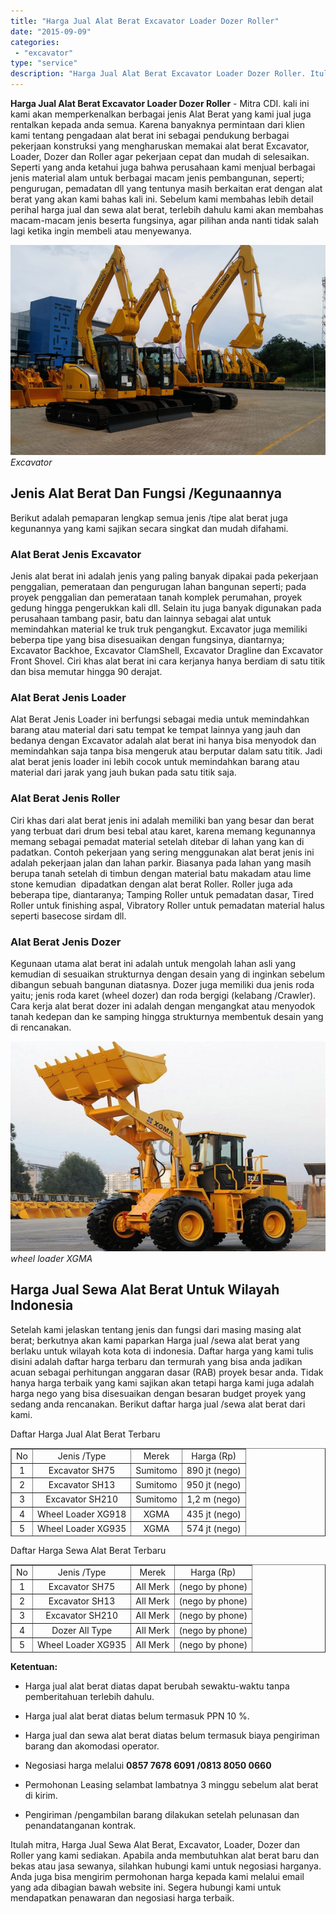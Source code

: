 ```yaml
---
title: "Harga Jual Alat Berat Excavator Loader Dozer Roller"
date: "2015-09-09"
categories:
 - "excavator"
type: "service"
description: "Harga Jual Alat Berat Excavator Loader Dozer Roller. Itulah mitra, Harga Jual Sewa Alat Berat, Excavator, Loader, Dozer dan Roller yang kami sediakan. Apabil..."
---
```


**Harga Jual Alat Berat Excavator Loader Dozer Roller** - Mitra CDI. kali ini kami akan memperkenalkan berbagai jenis Alat Berat yang kami jual juga rentalkan kepada anda semua. Karena banyaknya permintaan dari klien kami tentang pengadaan alat berat ini sebagai pendukung berbagai pekerjaan konstruksi yang mengharuskan memakai alat berat Excavator, Loader, Dozer dan Roller agar pekerjaan cepat dan mudah di selesaikan. Seperti yang anda ketahui juga bahwa perusahaan kami menjual berbagai jenis material alam untuk berbagai macam jenis pembangunan, seperti; pengurugan, pemadatan dll yang tentunya masih berkaitan erat dengan alat berat yang akan kami bahas kali ini. Sebelum kami membahas lebih detail perihal harga jual dan sewa alat berat, terlebih dahulu kami akan membahas macam-macam jenis beserta fungsinya, agar pilihan anda nanti tidak salah lagi ketika ingin membeli atau menyewanya.

![Jual Alat Berat Excavator Loader Dozer Roller](/images/page/jual-excavator.jpg)
*Excavator*

 ## Jenis Alat Berat Dan Fungsi /Kegunaannya

Berikut adalah pemaparan lengkap semua jenis /tipe alat berat juga kegunannya yang kami sajikan secara singkat dan mudah difahami.

### Alat Berat Jenis Excavator

Jenis alat berat ini adalah jenis yang paling banyak dipakai pada pekerjaan penggalian, pemerataan dan pengurugan lahan bangunan seperti; pada proyek penggalian dan pemerataan tanah komplek perumahan, proyek gedung hingga pengerukkan kali dll. Selain itu juga banyak digunakan pada perusahaan tambang pasir, batu dan lainnya sebagai alat untuk memindahkan material ke truk truk pengangkut. Excavator juga memiliki beberpa tipe yang bisa disesuaikan dengan fungsinya, diantarnya; Excavator Backhoe, Excavator ClamShell, Excavator Dragline dan Excavator Front Shovel. Ciri khas alat berat ini cara kerjanya hanya berdiam di satu titik dan bisa memutar hingga 90 derajat.

### Alat Berat Jenis Loader

Alat Berat Jenis Loader ini berfungsi sebagai media untuk memindahkan barang atau material dari satu tempat ke tempat lainnya yang jauh dan bedanya dengan Excavator adalah alat berat ini hanya bisa menyodok dan memindahkan saja tanpa bisa mengeruk atau berputar dalam satu titik. Jadi alat berat jenis loader ini lebih cocok untuk memindahkan barang atau material dari jarak yang jauh bukan pada satu titik saja.

### Alat Berat Jenis Roller

Ciri khas dari alat berat jenis ini adalah memiliki ban yang besar dan berat yang terbuat dari drum besi tebal atau karet, karena memang kegunannya memang sebagai pemadat material setelah ditebar di lahan yang kan di padatkan. Contoh pekerjaan yang sering menggunakan alat berat jenis ini adalah pekerjaan jalan dan lahan parkir. Biasanya pada lahan yang masih berupa tanah setelah di timbun dengan material batu makadam atau lime stone kemudian  dipadatkan dengan alat berat Roller. Roller juga ada beberapa tipe, diantaranya; Tamping Roller untuk pemadatan dasar, Tired Roller untuk finishing aspal, Vibratory Roller untuk pemadatan material halus seperti basecose sirdam dll.

### Alat Berat Jenis Dozer

Kegunaan utama alat berat ini adalah untuk mengolah lahan asli yang kemudian di sesuaikan strukturnya dengan desain yang di inginkan sebelum dibangun sebuah bangunan diatasnya. Dozer juga memiliki dua jenis roda yaitu; jenis roda karet (wheel dozer) dan roda bergigi (kelabang /Crawler). Cara kerja alat berat dozer ini adalah dengan mengangkat atau menyodok tanah kedepan dan ke samping hingga strukturnya membentuk desain yang di rencanakan.

![Jual Alat Berat Excavator Loader Dozer Roller](/images/page/wheel-loader-xgma.jpg)
*wheel loader XGMA*

 ## Harga Jual Sewa Alat Berat Untuk Wilayah Indonesia

Setelah kami jelaskan tentang jenis dan fungsi dari masing masing alat berat; berkutnya akan kami paparkan Harga jual /sewa alat berat yang berlaku untuk wilayah kota kota di indonesia. Daftar harga yang kami tulis disini adalah daftar harga terbaru dan termurah yang bisa anda jadikan acuan sebagai perhitungan anggaran dasar (RAB) proyek besar anda. Tidak hanya harga terbaik yang kami sajikan akan tetapi harga kami juga adalah harga nego yang bisa disesuaikan dengan besaran budget proyek yang sedang anda rencanakan. Berikut daftar harga jual /sewa alat berat dari kami.

Daftar Harga Jual Alat Berat Terbaru

<table style="text-align: center; height: 141px;" border="1" width="100%" cellspacing="0" cellpadding="3"><tbody><tr><td><div class="style4" align="center"><span>No</span></div></td><td><div class="style4" align="center"><span>Jenis /Type</span></div></td><td><span>Merek</span></td><td><span>Harga (Rp)</span></td></tr><tr><td>1</td><td>Excavator SH75</td><td>Sumitomo</td><td>890 jt <span>(nego)</span></td></tr><tr><td>2</td><td>Excavator SH13</td><td>Sumitomo</td><td>950 jt <span>(nego)</span></td></tr><tr><td>3</td><td>Excavator SH210</td><td>Sumitomo</td><td>1,2 m <span>(nego)</span></td></tr><tr><td>4</td><td>Wheel Loader XG918</td><td>XGMA</td><td>435 jt <span>(nego)</span></td></tr><tr><td>5</td><td>Wheel Loader XG935</td><td>XGMA</td><td>574 jt <span>(nego)</span></td></tr><tr><td>6</td><td>Wheel Loader XG955</td><td>XGMA</td><td>870 jt <span>(nego)</span></td></tr></tbody></table>

Daftar Harga Sewa Alat Berat Terbaru

<table style="text-align: center; height: 141px;" border="1" width="100%" cellspacing="0" cellpadding="3"><tbody><tr><td><div class="style4" align="center"><span>No</span></div></td><td><div class="style4" align="center"><span>Jenis /Type</span></div></td><td><span>Merek</span></td><td><span>Harga (Rp)</span></td></tr><tr><td>1</td><td>Excavator SH75</td><td>All Merk</td><td><span>(nego by phone)</span></td></tr><tr><td>2</td><td>Excavator SH13</td><td>All Merk</td><td><span>(nego by phone)</span></td></tr><tr><td>3</td><td>Excavator SH210</td><td>All Merk</td><td><span>(nego by phone)</span></td></tr><tr><td>4</td><td>Dozer All Type</td><td>All Merk</td><td><span>(nego by phone)</span></td></tr><tr><td>5</td><td>Wheel Loader XG935</td><td>All Merk</td><td><span>(nego by phone)</span></td></tr><tr><td>6</td><td>Wheel Loader XG955</td><td>All Merk</td><td><span>(nego by phone)</span></td></tr></tbody></table>

**Ketentuan:**

- Harga jual alat berat diatas dapat berubah sewaktu-waktu tanpa pemberitahuan terlebih dahulu.

- Harga jual alat berat diatas belum termasuk PPN 10 %.

- Harga jual dan sewa alat berat diatas belum termasuk biaya pengiriman barang dan akomodasi operator.

- Negosiasi harga melalui **0857 7678 6091 /0813 8050 0660**
- Permohonan Leasing selambat lambatnya 3 minggu sebelum alat berat di kirim.

- Pengiriman /pengambilan barang dilakukan setelah pelunasan dan penandatanganan kontrak.

Itulah mitra, Harga Jual Sewa Alat Berat, Excavator, Loader, Dozer dan Roller yang kami sediakan. Apabila anda membutuhkan alat berat baru dan bekas atau jasa sewanya, silahkan hubungi kami untuk negosiasi harganya. Anda juga bisa mengirim permohonan harga kepada kami melalui email yang ada dibagian bawah website ini. Segera hubungi kami untuk mendapatkan penawaran dan negosiasi harga terbaik.


